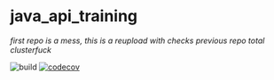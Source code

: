 # java_api_training
*first repo is a mess, this is a reupload with checks*
*previous repo total clusterfuck*

![build](https://github.com/moezes/java_api_training/actions/workflows/build.yml/badge.svg)
[![codecov](https://codecov.io/gh/moezes/java_api_training/branch/main/graph/badge.svg?token=xu8gvGpDR0)](https://codecov.io/gh/moezes/java_api_training)
